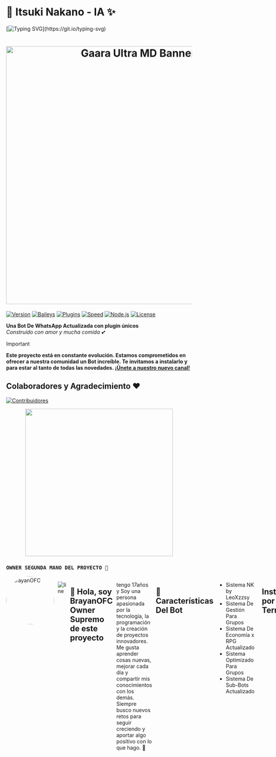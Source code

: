 # 🎀 Itsuki Nakano - IA ✨
[![Typing SVG](https://readme-typing-svg.demolab.com?font=Oswald+Code&pause=1000&color=FF69B4&width=435&lines=Bienvenido+al+Repositorio+Oficial;Itsuki+Nakano-IA;Un+Bot+IA+versión+3.4.0-beta;Creado+por+LeoXzzsy;)](https://git.io/typing-svg)

<!-- Banner -->
<h1 align="center">
  <img src="https://files.catbox.moe/15voeu.jpg" width="700" alt="Gaara Ultra MD Banner"/>
</h1>

[![Version](https://img.shields.io/badge/Version-3.4.0-pink.svg)]()
[![Baileys](https://img.shields.io/badge/Baileys-Multi--Device-blue.svg)]()
[![Plugins](https://img.shields.io/badge/Plugins-1000+-success.svg)]()
[![Speed](https://img.shields.io/badge/Speed-⚡Ultra--Fast-yellow.svg)]()
[![Node.js](https://img.shields.io/badge/Node.js-18+-green.svg)]()
[![License](https://img.shields.io/badge/License-MIT-orange.svg)]()

**Una Bot De WhatsApp Actualizada con plugin únicos**  
*Construido con amor y mucha comida 💕*

</div>

> [!IMPORTANT]
> **Este proyecto está en constante evolución. Estamos comprometidos en ofrecer a nuestra comunidad un Bot increíble. Te invitamos a instalarlo y para estar al tanto de todas las novedades. [¡Únete a nuestro nuevo canal!](https://whatsapp.com/channel/0029VbBBn9R4NViep4KwCT3Z)**


## Colaboradores y Agradecimiento ❤️

<a href="https://github.com/xzzys26/Itsuki-IA/graphs/contributors">
  <img src="https://contrib.rocks/image?repo=xzzys26/Itsuki-IA&cache=bust" alt="Contribuidores">
</a>

<p align="center">
  <img src="https://github.com/BrayanOFC-Li/Lines-Neon-MB/raw/main/assets_MB/line-neon.gif" width="400"/>
</p>

### **`OWNER SEGUNDA MANO DEL PROYECTO 👑`**
<div style="display: flex; gap: 10px;">
  <a href="https://github.com/BrayanOFC-Li" style="text-decoration: none;">
    <img src="https://github.com/BrayanOFC-Li.png" width="130" height="130" alt="BrayanOFC" style="border-radius: 50%;" />
  </a>

![line](https://github.com/BrayanOFC-Li/Lines-Neon-MB/raw/main/assets_MB/Line-Neon.jpg)

## 💫 Hola, soy BrayanOFC Owner Supremo de este proyecto
tengo 17años y
Soy una persona apasionada por la tecnología, la programación y la creación de proyectos innovadores. Me gusta aprender cosas nuevas, mejorar cada día y compartir mis conocimientos con los demás. Siempre busco nuevos retos para seguir creciendo y aportar algo positivo con lo que hago. 🚀


## 🌟 Características Del Bot

- Sistema NK by LeoXzzsy 
- Sistema De Gestión Para Grupos
- Sistema De Economía x RPG Actualizado
- Sistema Optimizado Para Grupos
- Sistema De Sub-Bots Actualizado 

---

## Instalación por Termux

> [!IMPORTANT]

> **No garantizamos un funcionamiento perfecto en Termux, aunque trabajamos constantemente para asegurar una buena compatibilidad. Si experimentas lentitud o errores, por favor envía una solicitud con la evidencia correspondiente para que nuestro equipo pueda solucionarlo. Si el problema persiste, te recomendamos considerar los servicios de alojamiento de bots de nuestros patrocinadores.**